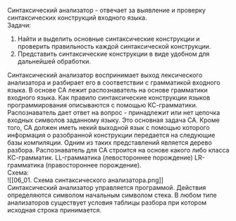 Синтаксический анализатор - отвечает за выявление и проверку синтаксических конструкций входного языка.  
Задачи:  
1. Найти и выделить основные синтаксические конструкции и проверить правильность каждой синтаксической конструкции.
2. Представить синтаксические конструкции в виде удобном для дальнейшей обработки.
  
Синтаксический анализатор воспринимает выход лексического анализатора и разбирает его в соответствии с грамматикой входного языка. В основе СА лежит распознаватель на основе грамматики входного языка. Как правило синтаксические конструкции языков программирования описываются с помощью КС-грамматики. Распознаватель дает ответ на вопрос - принадлежит или нет цепочка входных символов заданному языку. Это основная задача СА. Кроме того, СА должен иметь некий выходной язык с помощью которого информация о разобранной конструкции передается на следующие базы компиляции. Одним из таких представлений является дерево разбора. Распознаватель для СА строится на основе какого либо класса КС-грамматик. LL-грамматика (левостороннее порождение) LR-грамматика (правостороннее порождение).  
Схема:  
![[06_01. Схема синтаксического анализатора.png]]  
Синтаксический анализатор управляется программой. Действия определяются символом начальным символом стека. В любом типе анализаторов существует условия таблицы разбора при котором исходная строка принимается.  
